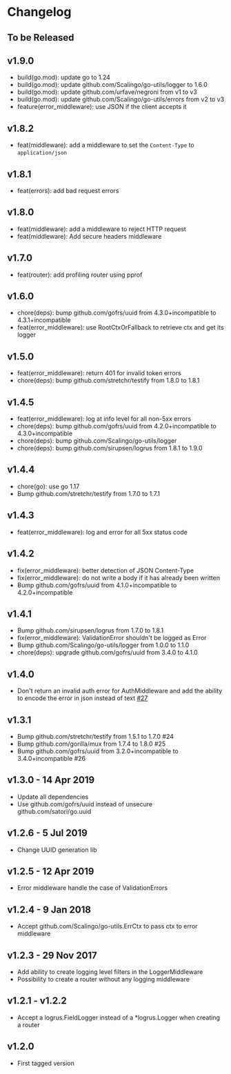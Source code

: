 # Changelog

## To be Released

## v1.9.0

- build(go.mod): update go to 1.24
- build(go.mod): update github.com/Scalingo/go-utils/logger to 1.6.0
- build(go.mod): update github.com/urfave/negroni from v1 to v3
- build(go.mod): update github.com/Scalingo/go-utils/errors from v2 to v3
- feature(error_middleware): use JSON if the client accepts it

## v1.8.2

- feat(middleware): add a middleware to set the `Content-Type` to `application/json`

## v1.8.1

- feat(errors): add bad request errors

## v1.8.0

- feat(middleware): add a middleware to reject HTTP request
- feat(middleware): Add secure headers middleware

## v1.7.0

- feat(router): add profiling router using pprof

## v1.6.0

- chore(deps): bump github.com/gofrs/uuid from 4.3.0+incompatible to 4.3.1+incompatible
- feat(error_middleware): use RootCtxOrFallback to retrieve ctx and get its logger

## v1.5.0

- feat(error_middleware): return 401 for invalid token errors
- chore(deps): bump github.com/stretchr/testify from 1.8.0 to 1.8.1

## v1.4.5

- feat(error_middleware): log at info level for all non-5xx errors
- chore(deps): bump github.com/gofrs/uuid from 4.2.0+incompatible to 4.3.0+incompatible
- chore(deps): bump github.com/Scalingo/go-utils/logger
- chore(deps): bump github.com/sirupsen/logrus from 1.8.1 to 1.9.0

## v1.4.4

- chore(go): use go 1.17
- Bump github.com/stretchr/testify from 1.7.0 to 1.7.1

## v1.4.3

- feat(error_middleware): log and error for all 5xx status code

## v1.4.2

- fix(error_middleware): better detection of JSON Content-Type
- fix(error_middleware): do not write a body if it has already been written
- Bump github.com/gofrs/uuid from 4.1.0+incompatible to 4.2.0+incompatible

## v1.4.1

- Bump github.com/sirupsen/logrus from 1.7.0 to 1.8.1
- fix(error_middleware): ValidationError shouldn't be logged as Error
- Bump github.com/Scalingo/go-utils/logger from 1.0.0 to 1.1.0
- chore(deps): upgrade github.com/gofrs/uuid from 3.4.0 to 4.1.0

## v1.4.0

- Don't return an invalid auth error for AuthMiddleware and add the ability to encode the error in json instead of text
  [#27](https://github.com/Scalingo/go-handlers/pull/27)

## v1.3.1

- Bump github.com/stretchr/testify from 1.5.1 to 1.7.0 #24
- Bump github.com/gorilla/mux from 1.7.4 to 1.8.0 #25
- Bump github.com/gofrs/uuid from 3.2.0+incompatible to 3.4.0+incompatible #26

## v1.3.0 - 14 Apr 2019

- Update all dependencies
- Use github.com/gofrs/uuid instead of unsecure github.com/satori/go.uuid

## v1.2.6 - 5 Jul 2019

- Change UUID generation lib

## v1.2.5 - 12 Apr 2019

- Error middleware handle the case of ValidationErrors

## v1.2.4 - 9 Jan 2018

- Accept github.com/Scalingo/go-utils.ErrCtx to pass ctx to error middleware

## v1.2.3 - 29 Nov 2017

- Add ability to create logging level filters in the LoggerMiddleware
- Possibility to create a router without any logging middleware

## v1.2.1 - v1.2.2

- Accept a logrus.FieldLogger instead of a \*logrus.Logger when creating a router

## v1.2.0

- First tagged version
